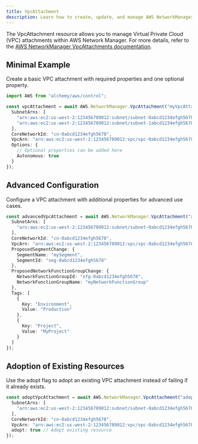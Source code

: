 ```yaml
---
title: VpcAttachment
description: Learn how to create, update, and manage AWS NetworkManager VpcAttachments using Alchemy Cloud Control.
---
```


The VpcAttachment resource allows you to manage Virtual Private Cloud (VPC) attachments within AWS Network Manager. For more details, refer to the [AWS NetworkManager VpcAttachments documentation](https://docs.aws.amazon.com/networkmanager/latest/userguide/).

## Minimal Example

Create a basic VPC attachment with required properties and one optional property.

```ts
import AWS from "alchemy/aws/control";

const vpcAttachment = await AWS.NetworkManager.VpcAttachment("myVpcAttachment", {
  SubnetArns: [
    "arn:aws:ec2:us-west-2:123456789012:subnet/subnet-0abcd1234efgh5678",
    "arn:aws:ec2:us-west-2:123456789012:subnet/subnet-1abcd1234efgh5678"
  ],
  CoreNetworkId: "cn-0abcd1234efgh5678",
  VpcArn: "arn:aws:ec2:us-west-2:123456789012:vpc/vpc-0abcd1234efgh5678",
  Options: {
    // Optional properties can be added here
    Autonomous: true
  }
});
```

## Advanced Configuration

Configure a VPC attachment with additional properties for advanced use cases.

```ts
const advancedVpcAttachment = await AWS.NetworkManager.VpcAttachment("advancedVpcAttachment", {
  SubnetArns: [
    "arn:aws:ec2:us-west-2:123456789012:subnet/subnet-0abcd1234efgh5678"
  ],
  CoreNetworkId: "cn-0abcd1234efgh5678",
  VpcArn: "arn:aws:ec2:us-west-2:123456789012:vpc/vpc-0abcd1234efgh5678",
  ProposedSegmentChange: {
    SegmentName: "mySegment",
    SegmentId: "seg-0abcd1234efgh5678"
  },
  ProposedNetworkFunctionGroupChange: {
    NetworkFunctionGroupId: "nfg-0abcd1234efgh5678",
    NetworkFunctionGroupName: "myNetworkFunctionGroup"
  },
  Tags: [
    {
      Key: "Environment",
      Value: "Production"
    },
    {
      Key: "Project",
      Value: "MyProject"
    }
  ]
});
```

## Adoption of Existing Resources

Use the adopt flag to adopt an existing VPC attachment instead of failing if it already exists.

```ts
const adoptVpcAttachment = await AWS.NetworkManager.VpcAttachment("adoptVpcAttachment", {
  SubnetArns: [
    "arn:aws:ec2:us-west-2:123456789012:subnet/subnet-0abcd1234efgh5678"
  ],
  CoreNetworkId: "cn-0abcd1234efgh5678",
  VpcArn: "arn:aws:ec2:us-west-2:123456789012:vpc/vpc-0abcd1234efgh5678",
  adopt: true // Adopt existing resource
});
```